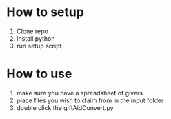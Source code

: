 # How to setup

1. Clone repo
2. install python
3. run setup script

# How to use

1. make sure you have a spreadsheet of givers
2. place files you wish to claim from in the input folder
3. double click the giftAidConvert.py
